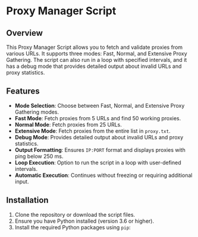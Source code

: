 # Proxy Manager Script

## Overview

This Proxy Manager Script allows you to fetch and validate proxies from various URLs. It supports three modes: Fast, Normal, and Extensive Proxy Gathering. The script can also run in a loop with specified intervals, and it has a debug mode that provides detailed output about invalid URLs and proxy statistics.

## Features

- **Mode Selection**: Choose between Fast, Normal, and Extensive Proxy Gathering modes.
- **Fast Mode**: Fetch proxies from 5 URLs and find 50 working proxies.
- **Normal Mode**: Fetch proxies from 25 URLs.
- **Extensive Mode**: Fetch proxies from the entire list in `proxy.txt`.
- **Debug Mode**: Provides detailed output about invalid URLs and proxy statistics.
- **Output Formatting**: Ensures `IP:PORT` format and displays proxies with ping below 250 ms.
- **Loop Execution**: Option to run the script in a loop with user-defined intervals.
- **Automatic Execution**: Continues without freezing or requiring additional input.

## Installation

1. Clone the repository or download the script files.
2. Ensure you have Python installed (version 3.6 or higher).
3. Install the required Python packages using `pip`:

   
